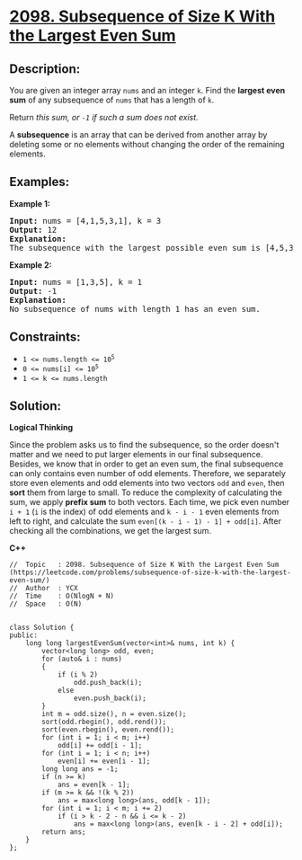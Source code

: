 # [2098. Subsequence of Size K With the Largest Even Sum](https://leetcode.com/problems/subsequence-of-size-k-with-the-largest-even-sum/)


## Description:

<p>You are given an integer array <code>nums</code> and an integer <code>k</code>. Find the <strong>largest even sum</strong> of any subsequence of <code>nums</code> that has a length of <code>k</code>.

<p>Return <em>this sum, or <code>-1</code> if such a sum does not exist.</em></p>

<p>A <strong>subsequence</strong> is an array that can be derived from another array by deleting some or no elements without changing the order of the remaining elements.</p>


## Examples:

<strong>Example 1:</strong>
<pre>
<strong>Input:</strong> nums = [4,1,5,3,1], k = 3
<strong>Output:</strong> 12
<strong>Explanation:</strong> 
The subsequence with the largest possible even sum is [4,5,3]. It has a sum of 4 + 5 + 3 = 12.
</pre>

<strong>Example 2:</strong>
<pre>
<strong>Input:</strong> nums = [1,3,5], k = 1
<strong>Output:</strong> -1
<strong>Explanation:</strong> 
No subsequence of nums with length 1 has an even sum.
</pre>


## Constraints:

<ul>
    <li><code>1 &lt;= nums.length &lt;= 10<sup>5</sup></code></li>
    <li><code>0 &lt;= nums[i] &lt;= 10<sup>5</sup></code></li>
    <li><code>1 &lt;= k &lt;= nums.length</code></li>
</ul>


## Solution:

<strong>Logical Thinking</strong>
<p>Since the problem asks us to find the subsequence, so the order doesn't matter and we need to put larger elements in our final subsequence. Besides, we know that in order to get an even sum, the final subsequence can only contains even number of odd elements. Therefore, we separately store even elements and odd elements into two vectors <code>odd</code> and <code>even</code>, then <strong>sort</strong> them from large to small. To reduce the complexity of calculating the sum, we apply <strong>prefix sum</strong> to both vectors. Each time, we pick even number <code>i + 1</code> (<code>i</code> is the index) of odd elements and <code>k - i - 1</code> even elements from left to right, and calculate the sum <code>even[(k - i - 1) - 1] + odd[i]</code>. After checking all the combinations, we get the largest sum.</p>


<strong>C++</strong>

```
//  Topic   : 2098. Subsequence of Size K With the Largest Even Sum (https://leetcode.com/problems/subsequence-of-size-k-with-the-largest-even-sum/)
//  Author  : YCX
//  Time    : O(NlogN + N)
//  Space   : O(N)


class Solution {
public:
    long long largestEvenSum(vector<int>& nums, int k) {
        vector<long long> odd, even;
        for (auto& i : nums)
        {
            if (i % 2)
                odd.push_back(i);
            else
                even.push_back(i);
        }
        int m = odd.size(), n = even.size();
        sort(odd.rbegin(), odd.rend());
        sort(even.rbegin(), even.rend());
        for (int i = 1; i < m; i++)
            odd[i] += odd[i - 1];
        for (int i = 1; i < n; i++)
            even[i] += even[i - 1];
        long long ans = -1;
        if (n >= k)
            ans = even[k - 1];
        if (m >= k && !(k % 2))
            ans = max<long long>(ans, odd[k - 1]);
        for (int i = 1; i < m; i += 2)
            if (i > k - 2 - n && i <= k - 2)
                ans = max<long long>(ans, even[k - i - 2] + odd[i]);
        return ans;
    }
};
```